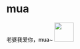 # mua
<html>
<titile>老婆我爱你，mua~
<img src="http://bpic.588ku.com/art_pic/19/03/18/996ef0a0274d25bb56db70176d638028.jpg!/fw/253/quality/90/unsharp/true/compress/true" width="50" height="50"/>
     
